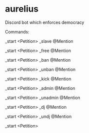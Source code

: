 # aurelius

Discord bot which enforces democracy

Commands:

\_start \<Petition> \_slave @Mention

\_start \<Petition> \_free @Mention

\_start \<Petition> \_ban @Mention

\_start \<Petition> \_unban @Mention

\_start \<Petition> \_kick @Mention

\_start \<Petition> \_admin @Mention

\_start \<Petition> \_unadmin @Mention

\_start \<Petition> \_dj @Mention

\_start \<Petition> \_undj @Mention

\_start \<Petition>
